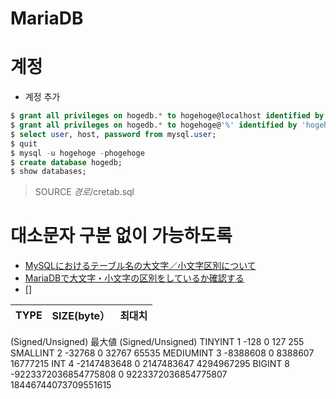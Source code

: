 # MariaDB
# 계정
* 계정 추가
```sql
$ grant all privileges on hogedb.* to hogehoge@localhost identified by 'hogehoge';
$ grant all privileges on hogedb.* to hogehoge@'%' identified by 'hogehoge';
$ select user, host, password from mysql.user;
$ quit
$ mysql -u hogehoge -phogehoge
$ create database hogedb;
$ show databases;
```

> SOURCE $경로$/cretab.sql

# 대소문자 구분 없이 가능하도록 
- [MySQLにおけるテーブル名の大文字／小文字区別について](https://wd3ie.hatenadiary.org/entry/20110309/1299647373)
- [MariaDBで大文字・小文字の区別をしているか確認する](http://osprey-jp.hatenablog.com/entry/2017/06/02/092419)
- []

|TYPE|SIZE(byte）|최대치
|-|-|-|
(Signed/Unsigned)	最大値
(Signed/Unsigned)
TINYINT	1	-128
0	127
255
SMALLINT	2	-32768
0	32767
65535
MEDIUMINT	3	-8388608
0	8388607
16777215
INT	4	-2147483648
0	2147483647
4294967295
BIGINT	8	-9223372036854775808
0	9223372036854775807
18446744073709551615